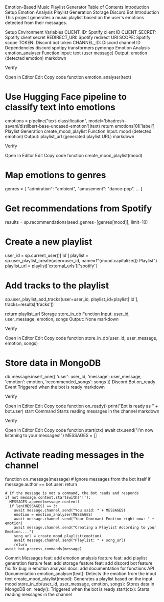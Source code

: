 Emotion-Based Music Playlist Generator
Table of Contents
Introduction
Setup
Emotion Analysis
Playlist Generation
Storage
Discord Bot
Introduction
This project generates a music playlist based on the user's emotions detected from their messages.

Setup
Environment Variables
CLIENT_ID: Spotify client ID
CLIENT_SECRET: Spotify client secret
REDIRECT_URI: Spotify redirect URI
SCOPE: Spotify scope
TOKEN: Discord bot token
CHANNEL_ID: Discord channel ID
Dependencies
discord
spotipy
transformers
pymongo
Emotion Analysis
emotion_analyser Function
Input: text (user message)
Output: emotion (detected emotion)
markdown

Verify

Open In Editor
Edit
Copy code
function emotion_analyser(text)
  # Use Hugging Face pipeline to classify text into emotions
  emotions = pipeline("text-classification", model='bhadresh-savani/distilbert-base-uncased-emotion')(text)
  return emotions[0]['label']
Playlist Generation
create_mood_playlist Function
Input: mood (detected emotion)
Output: playlist_url (generated playlist URL)
markdown

Verify

Open In Editor
Edit
Copy code
function create_mood_playlist(mood)
  # Map emotions to genres
  genres = {
    "admiration": "ambient",
    "amusement": "dance-pop",
    ...
  }
  
  # Get recommendations from Spotify
  results = sp.recommendations(seed_genres=[genres[mood]], limit=10)
  
  # Create a new playlist
  user_id = sp.current_user()['id']
  playlist = sp.user_playlist_create(user=user_id, name=f"{mood.capitalize()} Playlist")
  playlist_url = playlist['external_urls']['spotify']
  
  # Add tracks to the playlist
  sp.user_playlist_add_tracks(user=user_id, playlist_id=playlist['id'], tracks=results['tracks'])
  
  return playlist_url
Storage
store_in_db Function
Input: user_id, user_message, emotion, songs
Output: None
markdown

Verify

Open In Editor
Edit
Copy code
function store_in_db(user_id, user_message, emotion, songs)
  # Store data in MongoDB
  db.message.insert_one({
    'user': user_id,
    'message': user_message,
    'emotion': emotion,
    'recommended_songs': songs
  })
Discord Bot
on_ready Event
Triggered when the bot is ready
markdown

Verify

Open In Editor
Edit
Copy code
function on_ready()
  print("Bot is ready as " + bot.user)
start Command
Starts reading messages in the channel
markdown

Verify

Open In Editor
Edit
Copy code
function start(ctx)
  await ctx.send("I'm now listening to your messages!")
  MESSAGES = []
  
  # Activate reading messages in the channel
  function on_message(message)
    # Ignore messages from the bot itself
    if message.author == bot.user:
      return
    
    # If the message is not a command, the bot reads and responds
    if not message.content.startswith('!'):
      MESSAGES.append(message.content)
      if len(MESSAGES) == 3:
        await message.channel.send("You said: " + MESSAGES)
        emotion = emotion_analyser(MESSAGES)
        await message.channel.send("Your Dominant Emotion right now: " + emotion)
        await message.channel.send("Creating a Playlist According to your Emotion....")
        song_url = create_mood_playlist(emotion)
        await message.channel.send("Playlist: " + song_url)
        return
    await bot.process_commands(message)
Commit Messages
feat: add emotion analysis feature
feat: add playlist generation feature
feat: add storage feature
feat: add discord bot feature
fix: fix bug in emotion analysis
docs: add documentation for functions
API Documentation
emotion_analyser(text): Detects the emotion from the input text
create_mood_playlist(mood): Generates a playlist based on the input mood
store_in_db(user_id, user_message, emotion, songs): Stores data in MongoDB
on_ready(): Triggered when the bot is ready
start(ctx): Starts reading messages in the channel
